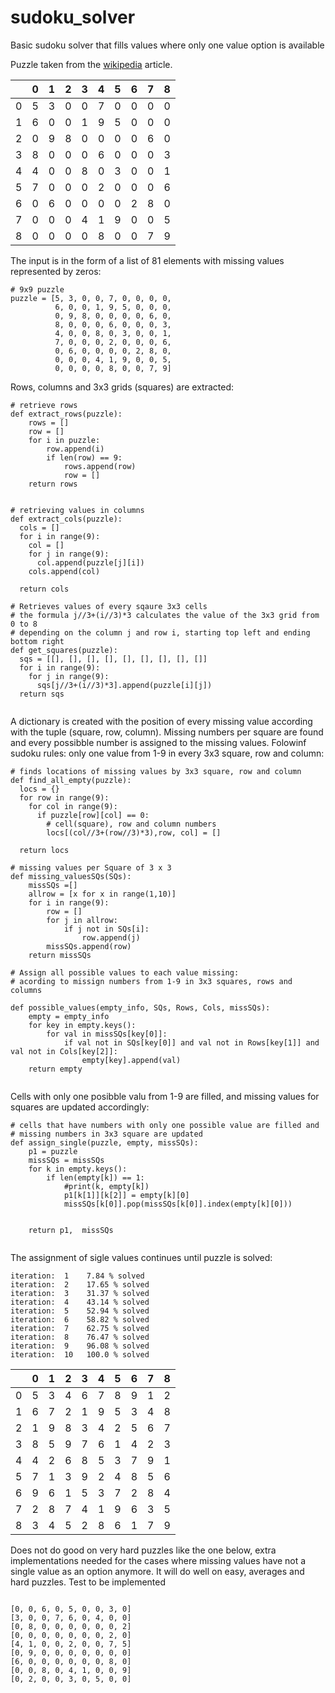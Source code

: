 # sudoku_solver

Basic sudoku solver that fills values where only one value option is available

Puzzle taken from the [wikipedia](https://en.wikipedia.org/wiki/Sudoku)  article.

|    |   0 |   1 |   2 |   3 |   4 |   5 |   6 |   7 |   8 |
|---:|----:|----:|----:|----:|----:|----:|----:|----:|----:|
|  0 |   5 |   3 |   0 |   0 |   7 |   0 |   0 |   0 |   0 |
|  1 |   6 |   0 |   0 |   1 |   9 |   5 |   0 |   0 |   0 |
|  2 |   0 |   9 |   8 |   0 |   0 |   0 |   0 |   6 |   0 |
|  3 |   8 |   0 |   0 |   0 |   6 |   0 |   0 |   0 |   3 |
|  4 |   4 |   0 |   0 |   8 |   0 |   3 |   0 |   0 |   1 |
|  5 |   7 |   0 |   0 |   0 |   2 |   0 |   0 |   0 |   6 |
|  6 |   0 |   6 |   0 |   0 |   0 |   0 |   2 |   8 |   0 |
|  7 |   0 |   0 |   0 |   4 |   1 |   9 |   0 |   0 |   5 |
|  8 |   0 |   0 |   0 |   0 |   8 |   0 |   0 |   7 |   9 |


The input is in the form of a list of 81 elements with missing values represented by zeros:

```
# 9x9 puzzle
puzzle = [5, 3, 0, 0, 7, 0, 0, 0, 0,
          6, 0, 0, 1, 9, 5, 0, 0, 0,
          0, 9, 8, 0, 0, 0, 0, 6, 0,
          8, 0, 0, 0, 6, 0, 0, 0, 3,
          4, 0, 0, 8, 0, 3, 0, 0, 1,
          7, 0, 0, 0, 2, 0, 0, 0, 6,
          0, 6, 0, 0, 0, 0, 2, 8, 0,
          0, 0, 0, 4, 1, 9, 0, 0, 5,
          0, 0, 0, 0, 8, 0, 0, 7, 9]
```

Rows, columns and 3x3 grids (squares) are extracted:

```
# retrieve rows
def extract_rows(puzzle):
    rows = []
    row = []
    for i in puzzle:
        row.append(i)
        if len(row) == 9:
            rows.append(row)
            row = []
    return rows
    
      
# retrieving values in columns     
def extract_cols(puzzle):
  cols = []
  for i in range(9):
    col = []
    for j in range(9):
      col.append(puzzle[j][i])
    cols.append(col)

  return cols

# Retrieves values of every sqaure 3x3 cells
# the formula j//3+(i//3)*3 calculates the value of the 3x3 grid from 0 to 8 
# depending on the column j and row i, starting top left and ending bottom right 
def get_squares(puzzle):
  sqs = [[], [], [], [], [], [], [], [], []]
  for i in range(9):
    for j in range(9):
      sqs[j//3+(i//3)*3].append(puzzle[i][j])
  return sqs
  
```

A dictionary is created with the position of every missing value according with the tuple (square, row, column). Missing numbers per square are found and every possibble number is assigned to the missing values. Folowinf sudoku rules: only one value from 1-9 in every 3x3 square, row and column:

```
# finds locations of missing values by 3x3 square, row and column
def find_all_empty(puzzle):
  locs = {}
  for row in range(9):
    for col in range(9):
      if puzzle[row][col] == 0:
        # cell(square), row and column numbers
        locs[(col//3+(row//3)*3),row, col] = []
  
  return locs  

# missing values per Square of 3 x 3
def missing_valuesSQs(SQs):
    missSQs =[]
    allrow = [x for x in range(1,10)]
    for i in range(9):
        row = []
        for j in allrow:
            if j not in SQs[i]:
                row.append(j)
        missSQs.append(row)
    return missSQs
    
# Assign all possible values to each value missing:
# acording to missign numbers from 1-9 in 3x3 squares, rows and columns

def possible_values(empty_info, SQs, Rows, Cols, missSQs):
    empty = empty_info
    for key in empty.keys():
        for val in missSQs[key[0]]:
            if val not in SQs[key[0]] and val not in Rows[key[1]] and val not in Cols[key[2]]:
                empty[key].append(val) 
    return empty
    
```

Cells with only one posibble valu from 1-9 are filled, and missing values for squares are updated accordingly:

```
# cells that have numbers with only one possible value are filled and 
# missing numbers in 3x3 square are updated 
def assign_single(puzzle, empty, missSQs):
    p1 = puzzle
    missSQs = missSQs
    for k in empty.keys():
        if len(empty[k]) == 1:
            #print(k, empty[k])
            p1[k[1]][k[2]] = empty[k][0]
            missSQs[k[0]].pop(missSQs[k[0]].index(empty[k][0]))
        

    return p1,  missSQs
    
```

The assignment of sigle values continues until puzzle is solved:

```
iteration:  1    7.84 % solved
iteration:  2    17.65 % solved
iteration:  3    31.37 % solved
iteration:  4    43.14 % solved
iteration:  5    52.94 % solved
iteration:  6    58.82 % solved
iteration:  7    62.75 % solved
iteration:  8    76.47 % solved
iteration:  9    96.08 % solved
iteration:  10   100.0 % solved

```

|    |   0 |   1 |   2 |   3 |   4 |   5 |   6 |   7 |   8 |
|---:|----:|----:|----:|----:|----:|----:|----:|----:|----:|
|  0 |   5 |   3 |   4 |   6 |   7 |   8 |   9 |   1 |   2 |
|  1 |   6 |   7 |   2 |   1 |   9 |   5 |   3 |   4 |   8 |
|  2 |   1 |   9 |   8 |   3 |   4 |   2 |   5 |   6 |   7 |
|  3 |   8 |   5 |   9 |   7 |   6 |   1 |   4 |   2 |   3 |
|  4 |   4 |   2 |   6 |   8 |   5 |   3 |   7 |   9 |   1 |
|  5 |   7 |   1 |   3 |   9 |   2 |   4 |   8 |   5 |   6 |
|  6 |   9 |   6 |   1 |   5 |   3 |   7 |   2 |   8 |   4 |
|  7 |   2 |   8 |   7 |   4 |   1 |   9 |   6 |   3 |   5 |
|  8 |   3 |   4 |   5 |   2 |   8 |   6 |   1 |   7 |   9 |

Does not do good on very hard puzzles like the one below, extra implementations needed for the cases where missing values have not  a single value as an option anymore. It will do well on easy, averages and hard puzzles. Test to be implemented

```

[0, 0, 6, 0, 5, 0, 0, 3, 0]
[3, 0, 0, 7, 6, 0, 4, 0, 0]
[0, 8, 0, 0, 0, 0, 0, 0, 2]
[0, 0, 0, 0, 0, 0, 0, 2, 0]
[4, 1, 0, 0, 2, 0, 0, 7, 5]
[0, 9, 0, 0, 0, 0, 0, 0, 0]
[6, 0, 0, 0, 0, 0, 0, 8, 0]
[0, 0, 8, 0, 4, 1, 0, 0, 9]
[0, 2, 0, 0, 3, 0, 5, 0, 0]

```


